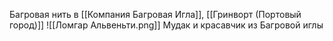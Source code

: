 Багровая нить в [[Компания Багровая Игла]], 
[[Гринворт (Портовый город)]]
![[Ломгар Альвеньти.png]]
Мудак и красавчик из Багровой иглы
